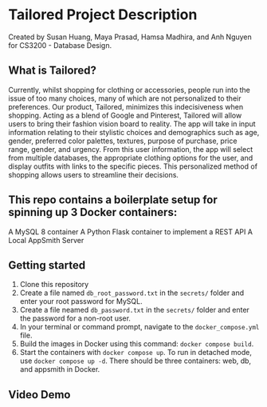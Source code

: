 # Tailored Project Description

Created by Susan Huang, Maya Prasad, Hamsa Madhira, and Anh Nguyen for CS3200 - Database Design.

## What is Tailored?
Currently, whilst shopping for clothing or accessories, people run into the issue of too many choices, many of which are not personalized to their preferences. Our product, Tailored, minimizes this indecisiveness when shopping. Acting as a blend of Google and Pinterest, Tailored will allow users to bring their fashion vision board to reality. The app will take in input information relating to their stylistic choices and demographics such as age, gender, preferred color palettes, textures, purpose of purchase, price range, gender, and urgency. From this user information, the app will select from multiple databases, the appropriate clothing options for the user, and display outfits with links to the specific pieces. This personalized method of shopping allows users to streamline their decisions.

## This repo contains a boilerplate setup for spinning up 3 Docker containers:

A MySQL 8 container
A Python Flask container to implement a REST API
A Local AppSmith Server

## Getting started
1. Clone this repository
2. Create a file named `db_root_password.txt` in the `secrets/` folder and enter your root password for MySQL.
3. Create a file neamed `db_password.txt` in the `secrets/` folder and enter the password for a non-root user.
4. In your terminal or command prompt, navigate to the `docker_compose.yml` file.
5. Build the images in Docker using this command: `docker compose build`.
6. Start the containers with `docker compose up`. To run in detached mode, use `docker compose up -d`. There should be three containers: web, db, and appsmith in Docker.

## Video Demo


 




